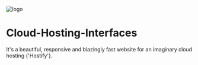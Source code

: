 ![logo](https://github.com/anmol2517/Cloud-Hosting-Interfaces/assets/110680449/bc3b2ceb-c244-44f4-8fdd-e122f71cdbde)

# Cloud-Hosting-Interfaces
It's a beautiful, responsive and blazingly fast website for an imaginary cloud hosting {'Hostify'}.
